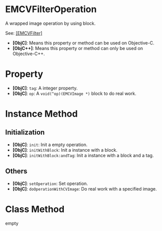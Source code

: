 # EMCVFilterOperation

A wrapped image operation by using block.

See: [[EMCVFilter]](https://github.com/trmbhs/EMCVLib/blob/master/Documents/EMCVFilter.md)

- **[ObjC]**: Means this property or method can be used on Objective-C.
- **[ObjC++]**: Means this property or method can only be used on Objective-C++.

# Property

- **[ObjC]**: `tag`: A integer property.
- **[ObjC]**: `op`: A `void(^op)(EMCVImage *)` block to do real work.

# Instance Method

## Initialization

- **[ObjC]**: `init`: Init a empty operation.
- **[ObjC]**: `initWithBlock`: Init a instance with a block.
- **[ObjC]**: `initWithBlock:andTag`: Init a instance with a block and a tag.

## Others

- **[ObjC]**: `setOperation`: Set operation.
- **[ObjC]**: `doOperationWithCVImage`: Do real work with a specified image.


# Class Method

empty

